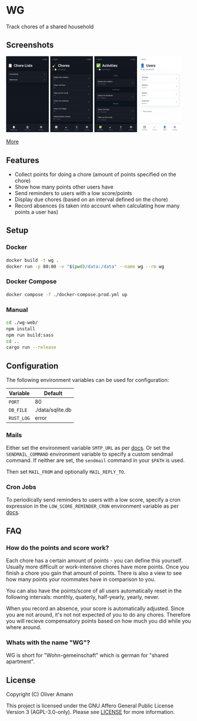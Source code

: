 # WG

Track chores of a shared household

## Screenshots

<img src="./docs/img/screenshots/chore-lists.png" alt="Chore Lists" width="23%"> <img src="./docs/img/screenshots/chore-list-chores.png" alt="Chores" width="23%"> <img src="./docs/img/screenshots/chore-list-activities.png" alt="Activities" width="23%"> <img src="./docs/img/screenshots/chore-list-users-light-theme.png" alt="Users" width="23%">

[More](./docs/img/screenshots/)

## Features

- Collect points for doing a chore (amount of points specified on the chore)
- Show how many points other users have
- Send reminders to users with a low score/points
- Display due chores (based on an interval defined on the chore)
- Record absences (is taken into account when calculating how many points a user has)

## Setup

### Docker

```bash
docker build -t wg .
docker run -p 80:80 -v "$(pwd)/data:/data" --name wg --rm wg
```

### Docker Compose

```bash
docker compose -f ./docker-compose.prod.yml up
```

### Manual

```bash
cd ./wg-web/
npm install
npm run build:sass
cd ..
cargo run --release
```

## Configuration

The following environment variables can be used for configuration:

| Variable   | Default          |
| ---------- | ---------------- |
| `PORT`     | 80               |
| `DB_FILE`  | ./data/sqlite.db |
| `RUST_LOG` | error            |

### Mails

Either set the environment variable `SMTP_URL` as per [docs](https://docs.rs/lettre/0.11.17/lettre/transport/smtp/struct.SmtpTransport.html#method.from_url). Or set the `SENDMAIL_COMMAND` environment variable to specify a custom sendmail command. If neither are set, the `sendmail` command in your `$PATH` is used.

Then set `MAIL_FROM` and optionally `MAIL_REPLY_TO`.

### Cron Jobs

To periodically send reminders to users with a low score, specify a cron expression in the `LOW_SCORE_REMINDER_CRON` environment variable as per [docs](https://docs.rs/cron/0.15.0/cron/index.html#example).

## FAQ

### How do the points and score work?

Each chore has a certain amount of points - you can define this yourself. Usually more difficult or work-intensive chores have more points. Once you finish a chore you gain that amount of points. There is also a view to see how many points your roommates have in comparison to you.

You can also have the points/score of all users automatically reset in the following intervals: monthly, quaterly, half-yearly, yearly, never.

When you record an absence, your score is automatically adjusted. Since you are not around, it's not not expected of you to do any chores. Therefore you will recieve compensatory points based on how much you did while you where around.

### Whats with the name "WG"?

WG is short for "Wohn-gemeinschaft" which is german for "shared apartment".

## License

Copyright (C) Oliver Amann

This project is licensed under the GNU Affero General Public License Version 3 (AGPL-3.0-only). Please see [LICENSE](./LICENSE) for more information.
